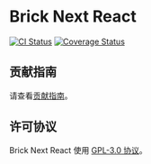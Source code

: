 # Brick Next React

[![CI Status](https://github.com/easyops-cn/next-react/actions/workflows/ci.yml/badge.svg?event=push&branch=master)](https://github.com/easyops-cn/next-react/actions/workflows/ci.yml?query=branch%3Amaster)
[![Coverage Status](https://codecov.io/gh/easyops-cn/next-react/branch/master/graph/badge.svg?token=XSPIZ7X5WH)](https://app.codecov.io/gh/easyops-cn/next-react/tree/master)

## 贡献指南

请查看[贡献指南](./CONTRIBUTING.md)。

## 许可协议

Brick Next React 使用 [GPL-3.0 协议](./COPYING)。
